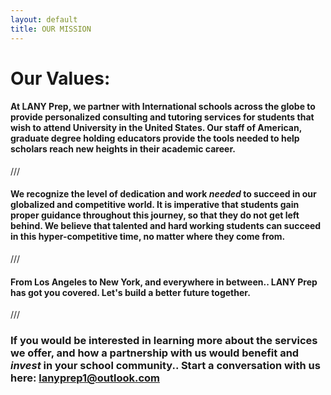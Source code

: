```yaml
---
layout: default
title: OUR MISSION
---
```


# Our Values:

#### At LANY Prep, we partner with International schools across the globe to provide personalized consulting and tutoring services for students that wish to attend University in the United States. Our staff of American, graduate degree holding educators provide the tools needed to help scholars reach new heights in their academic career.

///

#### We recognize the level of dedication and work *needed* to succeed in our globalized and competitive world. It is imperative that students gain proper guidance throughout this journey, so that they do not get left behind. We believe that talented and hard working students can succeed in this hyper-competitive time, no matter where they come from.

///

#### From Los Angeles to New York, and everywhere in between.. LANY Prep has got you covered. Let's build a better future together.

///

### If you would be interested in learning more about the services we offer, and how a partnership with us would benefit and *invest* in your school community.. Start a conversation with us here: lanyprep1@outlook.com
